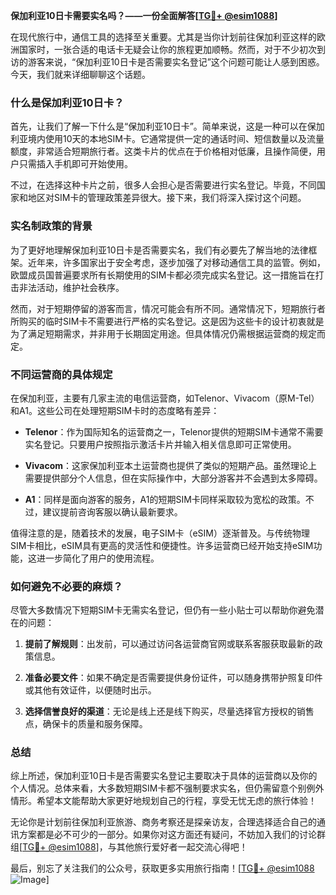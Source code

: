 **保加利亚10日卡需要实名吗？——一份全面解答[[TG💪+ @esim1088](https://t.me/s/esim1088)]**

在现代旅行中，通信工具的选择至关重要。尤其是当你计划前往保加利亚这样的欧洲国家时，一张合适的电话卡无疑会让你的旅程更加顺畅。然而，对于不少初次到访的游客来说，“保加利亚10日卡是否需要实名登记”这个问题可能让人感到困惑。今天，我们就来详细聊聊这个话题。

### 什么是保加利亚10日卡？

首先，让我们了解一下什么是“保加利亚10日卡”。简单来说，这是一种可以在保加利亚境内使用10天的本地SIM卡。它通常提供一定的通话时间、短信数量以及流量额度，非常适合短期旅行者。这类卡片的优点在于价格相对低廉，且操作简便，用户只需插入手机即可开始使用。

不过，在选择这种卡片之前，很多人会担心是否需要进行实名登记。毕竟，不同国家和地区对SIM卡的管理政策差异很大。接下来，我们将深入探讨这个问题。

### 实名制政策的背景

为了更好地理解保加利亚10日卡是否需要实名，我们有必要先了解当地的法律框架。近年来，许多国家出于安全考虑，逐步加强了对移动通信工具的监管。例如，欧盟成员国普遍要求所有长期使用的SIM卡都必须完成实名登记。这一措施旨在打击非法活动，维护社会秩序。

然而，对于短期停留的游客而言，情况可能会有所不同。通常情况下，短期旅行者所购买的临时SIM卡不需要进行严格的实名登记。这是因为这些卡的设计初衷就是为了满足短期需求，并非用于长期固定用途。但具体情况仍需根据运营商的规定而定。

### 不同运营商的具体规定

在保加利亚，主要有几家主流的电信运营商，如Telenor、Vivacom（原M-Tel）和A1。这些公司在处理短期SIM卡时的态度略有差异：

- **Telenor**：作为国际知名的运营商之一，Telenor提供的短期SIM卡通常不需要实名登记。只要用户按照指示激活卡片并输入相关信息即可正常使用。
  
- **Vivacom**：这家保加利亚本土运营商也提供了类似的短期产品。虽然理论上需要提供部分个人信息，但在实际操作中，大部分游客并不会遇到太多障碍。

- **A1**：同样是面向游客的服务，A1的短期SIM卡同样采取较为宽松的政策。不过，建议提前咨询客服以确认最新要求。

值得注意的是，随着技术的发展，电子SIM卡（eSIM）逐渐普及。与传统物理SIM卡相比，eSIM具有更高的灵活性和便捷性。许多运营商已经开始支持eSIM功能，这进一步简化了用户的使用流程。

### 如何避免不必要的麻烦？

尽管大多数情况下短期SIM卡无需实名登记，但仍有一些小贴士可以帮助你避免潜在的问题：

1. **提前了解规则**：出发前，可以通过访问各运营商官网或联系客服获取最新的政策信息。
   
2. **准备必要文件**：如果不确定是否需要提供身份证件，可以随身携带护照复印件或其他有效证件，以便随时出示。

3. **选择信誉良好的渠道**：无论是线上还是线下购买，尽量选择官方授权的销售点，确保卡的质量和服务保障。

### 总结

综上所述，保加利亚10日卡是否需要实名登记主要取决于具体的运营商以及你的个人情况。总体来看，大多数短期SIM卡都不强制要求实名，但仍需留意个别例外情形。希望本文能帮助大家更好地规划自己的行程，享受无忧无虑的旅行体验！

无论你是计划前往保加利亚旅游、商务考察还是探亲访友，合理选择适合自己的通讯方案都是必不可少的一部分。如果你对这方面还有疑问，不妨加入我们的讨论群组[[TG💪+ @esim1088](https://t.me/s/esim1088)]，与其他旅行爱好者一起交流心得吧！

最后，别忘了关注我们的公众号，获取更多实用旅行指南！[[TG💪+ @esim1088](https://t.me/s/esim1088) ![Image](https://i.postimg.cc/4NQfJmqS/Snipaste-2025-05-13-00-14-12.png)]
